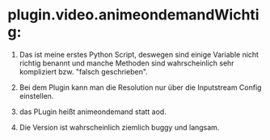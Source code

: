 # plugin.video.animeondemandWichtig:

1. Das ist meine erstes Python Script, deswegen sind einige Variable nicht richtig benannt und manche Methoden sind wahrscheinlich sehr kompliziert bzw. "falsch geschrieben".

2. Bei dem Plugin kann man die Resolution nur über die Inputstream Config einstellen.

3. das PLugin heißt animeondemand statt aod.

4. Die Version ist wahrscheinlich ziemlich buggy und langsam.
